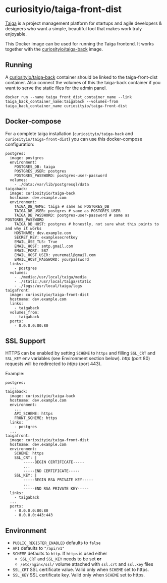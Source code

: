 # curiosityio/taiga-front-dist

[Taiga](https://taiga.io/) is a project management platform for startups and agile developers & designers who want a simple, beautiful tool that makes work truly enjoyable.

This Docker image can be used for running the Taiga frontend. It works together with the [curiosityio/taiga-back](https://registry.hub.docker.com/u/curiosityio/taiga-back/) image.

## Running

A [curiosityio/taiga-back](https://registry.hub.docker.com/u/curiosityio/taiga-back/) container should be linked to the taiga-front-dist container. Also connect the volumes of this the taiga-back container if you want to serve the static files for the admin panel.

```
docker run --name taiga_front_dist_container_name --link taiga_back_container_name:taigaback --volumes-from taiga_back_container_name curiosityio/taiga-front-dist
```

## Docker-compose

For a complete taiga installation (``curiosityio/taiga-back`` and ``curiosityio/taiga-front-dist``) you can use this docker-compose configuration:

```
postgres:
  image: postgres
  environment:
    POSTGRES_DB: taiga
    POSTGRES_USER: postgres
    POSTGRES_PASSWORD: postgres-user-password
  volumes:
    - ./data:/var/lib/postgresql/data
taigaback:
  image: curiosityio/taiga-back
  hostname: dev.example.com
  environment:
    TAIGA_DB_NAME: taiga # same as POSTGRES_DB
    TAIGA_DB_USER: postgres # same as POSTGRES_USER
    TAIGA_DB_PASSWORD: postgres-user-password # same as POSTGRES_PASSWORD
    TAIGA_DB_HOST: postgres # honestly, not sure what this points to and why it works
    HOSTNAME: dev.example.com
    SECRET_KEY: examplesecretkey
    EMAIL_USE_TLS: True
    EMAIL_HOST: smtp.gmail.com
    EMAIL_PORT: 587
    EMAIL_HOST_USER: youremail@gmail.com
    EMAIL_HOST_PASSWORD: yourpassword
  links:
    - postgres
  volumes:
    - ./media:/usr/local/taiga/media
    - ./static:/usr/local/taiga/static
    - ./logs:/usr/local/taiga/logs
taigafront:
  image: curiosityio/taiga-front-dist
  hostname: dev.example.com
  links:
    - taigaback
  volumes_from:
    - taigaback
  ports:
    - 0.0.0.0:80:80
```

## SSL Support

HTTPS can be enabled by setting ``SCHEME`` to ``https`` and filling ``SSL_CRT``
and ``SSL_KEY`` env variables (see Environment section below). *http* (port 80) 
requests will be redirected to *https* (port 443).

Example:

```
postgres:
  ...
taigaback:
  image: curiosityio/taiga-back
  hostname: dev.example.com
  environment:
    ...
    API_SCHEME: https
    FRONT_SCHEME: https
  links:
    - postgres
  ...
taigafront:
  image: curiosityio/taiga-front-dist
  hostname: dev.example.com
  environment:
    SCHEME: https
    SSL_CRT: |
        -----BEGIN CERTIFICATE-----
        ...
        -----END CERTIFICATE-----
    SSL_KEY: |
        -----BEGIN RSA PRIVATE KEY-----
        ...
        -----END RSA PRIVATE KEY-----
  links:
    - taigaback
  ...
  ports:
    - 0.0.0.0:80:80
    - 0.0.0.0:443:443
```

## Environment

* ``PUBLIC_REGISTER_ENABLED`` defaults to ``false``
* ``API`` defaults to ``"/api/v1"``
* ``SCHEME`` defaults to ``http``. If ``https`` is used either
  * ``SSL_CRT`` and ``SSL_KEY`` needs to be set **or** 
  * ``/etc/nginx/ssl/`` volume attached with ``ssl.crt`` and ``ssl.key`` files
* ``SSL_CRT`` SSL certificate value. Valid only when ``SCHEME`` set to https.
* ``SSL_KEY`` SSL certificate key. Valid only when ``SCHEME`` set to https.
